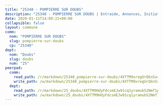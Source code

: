 ```yaml
---
title: "25340 - POMPIERRE SUR DOUBS"
description: "25340 - POMPIERRE SUR DOUBS | Entraide, Annonces, Initiatives"
date: 2020-01-11T14:09:21+09:00
collapsible: false
layout: commune
comm:
  nom: "POMPIERRE SUR DOUBS"
  slug: pompierre-sur-doubs
  cp: "25340"
dept:
  nom: "Doubs"
  slug: doubs
  num: "25"
peerpad:
  comm:
    read_path: /r/markdown/25340_pompierre-sur-doubs/4XTTM9xregUrQknSx4a293q8fNkT8zi1Ui3YgskE3gR9ehvEx
    write_path: /w/markdown/25340_pompierre-sur-doubs/4XTTM9xregUrQknSx4a293q8fNkT8zi1Ui3YgskE3gR9ehvEx-K3TgUHhNNhvEji2cnNJZ9GWGLFPK5q7effDiFo7q95TPotUL9VkhVdW3cu7YLnk4KgKMoYPLrBSoZkuG5P9MoxVHRu38cFXxgRjPqgEftQvCFmWQ7Z8GzjagxVnyP83qcmD1oj3a
  dept:
    read_path: /r/markdown/25_doubs/4XTTM9HdyFdcsmEJw91cq1yramubS2Nmf1ps2s84xcMxY74Zv
    write_path: /w/markdown/25_doubs/4XTTM9HdyFdcsmEJw91cq1yramubS2Nmf1ps2s84xcMxY74Zv-K3TgURza6A4QY75MscA2g52nUX9tjMQaHW9mgBSgyRKNNp3M6gkaXA9iDDtpbSx22mTSZbQLYS1izbwsznz8e9u5BERCmGKxZ379xV2nAaDe1bGyxrjytc7G1EcbGtknRFYQ1Lxp
---
```


